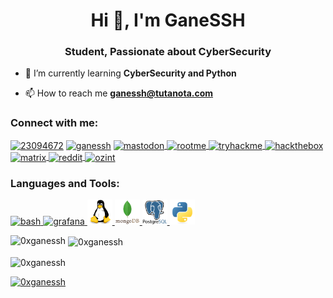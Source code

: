 <h1 align="center">Hi 👋, I'm GaneSSH</h1>
<h3 align="center">Student, Passionate about CyberSecurity</h3>



- 🌱 I’m currently learning **CyberSecurity and Python**

- 📫 How to reach me **ganessh@tutanota.com**

<h3 align="left">Connect with me:</h3>
<p align="left">
<a href="https://stackoverflow.com/users/23094672" target="blank"><img align="center" src="https://raw.githubusercontent.com/rahuldkjain/github-profile-readme-generator/master/src/images/icons/Social/stack-overflow.svg" alt="23094672" height="30" width="40" /></a>
<a href="https://kaggle.com/ganessh" target="blank"><img align="center" src="https://raw.githubusercontent.com/rahuldkjain/github-profile-readme-generator/master/src/images/icons/Social/kaggle.svg" alt="ganessh" height="30" width="40" /></a> <a href="https://mastodon.social/@GaneSSH" target="_blank" rel="noreferrer"> <img align="center" src="https://joinmastodon.org/logos/logo-purple.svg" alt="mastodon" width="30" height="40"/> </a> <a href="https://www.root-me.org/GaneSSH?lang=fr#3cf09381235b8230a43effe81218f701" target="_blank" rel="noreferrer"> <img align="center" src="https://www.root-me.org/IMG/logo/siteon0.svg?1637496509" alt="rootme" width="30" height="40"/> </a> <a href="https://tryhackme.com/p/GaneSSH" target="_blank" rel="noreferrer"> <img align="center" src="https://assets.tryhackme.com/img/logo/tryhackme_logo_full.svg" alt="tryhackme" width="30" height="40"/> </a> <a href="https://app.hackthebox.com/users/1765572" target="_blank" rel="noreferrer"> <img align="center" src="https://s1.qwant.com/thumbr/0x380/8/4/18baf204a5b6b327be771a99829eaf4db1de079cf23551195e3a70c1bea300/hackthebox.svg.jpg?u=https%3A%2F%2Fwww.svgrepo.com%2Fshow%2F330606%2Fhackthebox.svg&q=0&b=1&p=0&a=0" alt="hackthebox" width="30" height="40"/> </a> <a href="https://matrix.to/#/@ganessh:matrix.org" target="_blank" rel="noreferrer"> <img align="center" src="https://matrix.org/images/matrix-logo-white.svg" alt="matrix" width="30" height="40"/> </a> <a href="https://www.reddit.com/user/0xGaneSSH" target="_blank" rel="noreferrer"> <img align="center" src="https://styles.redditmedia.com/t5_5s5qbl/styles/communityIcon_tqrzte0yaa3c1.png?width=256&s=68dd932ab9764fd3ccb44dc62410f0e92d41a01f" alt="reddit" width="30" height="40"/> </a> <a href="https://ozint.eu/ozinter/18970/" target="_blank" rel="noreferrer"> <img align="center" src="https://ozint.eu/assets/images/brand/logo.svg" alt="ozint" width="30" height="40"/> </a>
</p>

<h3 align="left">Languages and Tools:</h3>
<p align="left"> <a href="https://www.gnu.org/software/bash/" target="_blank" rel="noreferrer"> <img src="https://www.vectorlogo.zone/logos/gnu_bash/gnu_bash-icon.svg" alt="bash" width="40" height="40"/> </a> <a href="https://grafana.com" target="_blank" rel="noreferrer"> <img src="https://www.vectorlogo.zone/logos/grafana/grafana-icon.svg" alt="grafana" width="40" height="40"/> </a> <a href="https://www.linux.org/" target="_blank" rel="noreferrer"> <img src="https://raw.githubusercontent.com/devicons/devicon/master/icons/linux/linux-original.svg" alt="linux" width="40" height="40"/> </a> <a href="https://www.mongodb.com/" target="_blank" rel="noreferrer"> <img src="https://raw.githubusercontent.com/devicons/devicon/master/icons/mongodb/mongodb-original-wordmark.svg" alt="mongodb" width="40" height="40"/> </a> <a href="https://www.postgresql.org" target="_blank" rel="noreferrer"> <img src="https://raw.githubusercontent.com/devicons/devicon/master/icons/postgresql/postgresql-original-wordmark.svg" alt="postgresql" width="40" height="40"/> </a> <a href="https://www.python.org" target="_blank" rel="noreferrer"> <img src="https://raw.githubusercontent.com/devicons/devicon/master/icons/python/python-original.svg" alt="python" width="40" height="40"/> </a>  </p>

<p><img align="left" src="https://github-readme-stats.vercel.app/api/top-langs?username=0xganessh&show_icons=true&locale=en&layout=compact" alt="0xganessh" /></p>

<p>&nbsp;<img align="center" src="https://github-readme-stats.vercel.app/api?username=0xganessh&show_icons=true&locale=en" alt="0xganessh" /></p>

<p><img align="center" src="https://github-readme-streak-stats.herokuapp.com/?user=0xganessh&" alt="0xganessh" /></p>

<p align="left"> <a href="https://github.com/ryo-ma/github-profile-trophy"><img src="https://github-profile-trophy.vercel.app/?username=0xganessh" alt="0xganessh" /></a> </p>
